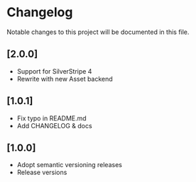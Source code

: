 # Changelog

Notable changes to this project will be documented in this file.

## [2.0.0]
- Support for SilverStripe 4
- Rewrite with new Asset backend

## [1.0.1]

- Fix typo in README.md
- Add CHANGELOG & docs

## [1.0.0]

- Adopt semantic versioning releases
- Release versions
